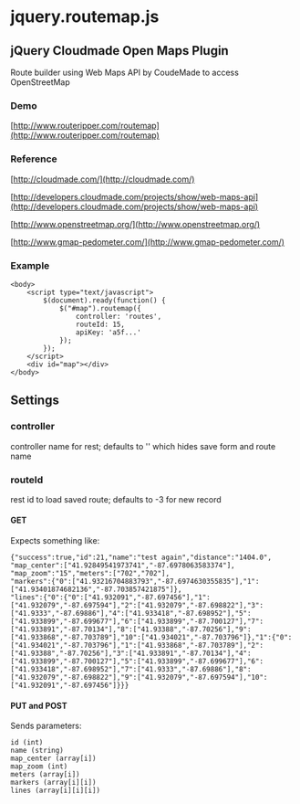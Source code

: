 # jquery.routemap.js

## jQuery Cloudmade Open Maps Plugin 

Route builder using Web Maps API by CoudeMade to access OpenStreetMap

### Demo
	
[http://www.routeripper.com/routemap](http://www.routeripper.com/routemap)

### Reference
[http://cloudmade.com/](http://cloudmade.com/)

[http://developers.cloudmade.com/projects/show/web-maps-api](http://developers.cloudmade.com/projects/show/web-maps-api)

[http://www.openstreetmap.org/](http://www.openstreetmap.org/)

[http://www.gmap-pedometer.com/](http://www.gmap-pedometer.com/)

### Example
	
	<body>
		<script type="text/javascript">
			$(document).ready(function() {
				$("#map").routemap({
					controller: 'routes',
					routeId: 15,
					apiKey: 'a5f...'
				});
			});
		</script>
		<div id="map"></div>
	</body>

## Settings

### controller

controller name for rest; defaults to '' which hides save form and route name

### routeId

rest id to load saved route; defaults to -3 for new record

#### GET

Expects something like:

	{"success":true,"id":21,"name":"test again","distance":"1404.0",
	"map_center":["41.92849541973741","-87.6978063583374"],
	"map_zoom":"15","meters":["702","702"],
	"markers":{"0":["41.93216704883793","-87.6974630355835"],"1":["41.93401874682136","-87.703857421875"]},
	"lines":{"0":{"0":["41.932091","-87.697456"],"1":["41.932079","-87.697594"],"2":["41.932079","-87.698822"],"3":["41.9333","-87.69886"],"4":["41.933418","-87.698952"],"5":["41.933899","-87.699677"],"6":["41.933899","-87.700127"],"7":["41.933891","-87.70134"],"8":["41.93388","-87.70256"],"9":["41.933868","-87.703789"],"10":["41.934021","-87.703796"]},"1":{"0":["41.934021","-87.703796"],"1":["41.933868","-87.703789"],"2":["41.93388","-87.70256"],"3":["41.933891","-87.70134"],"4":["41.933899","-87.700127"],"5":["41.933899","-87.699677"],"6":["41.933418","-87.698952"],"7":["41.9333","-87.69886"],"8":["41.932079","-87.698822"],"9":["41.932079","-87.697594"],"10":["41.932091","-87.697456"]}}}
	
#### PUT and POST

Sends parameters:

	id (int)
	name (string)
	map_center (array[i])
	map_zoom (int)
	meters (array[i])
	markers (array[i][i])
	lines (array[i][i][i])